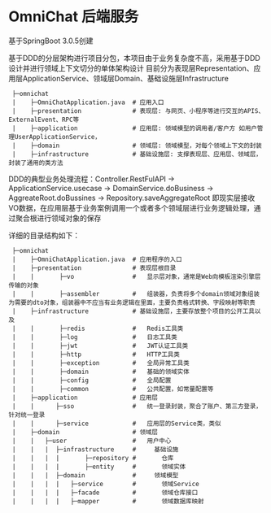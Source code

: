 # OmniChat 后端服务

基于SpringBoot 3.0.5创建

基于DDD的分层架构进行项目分包，本项目由于业务复杂度不高，采用基于DDD设计并进行领域上下文切分的单体架构设计
目前分为表现层Representation、应用层ApplicationService、领域层Domain、基础设施层Infrastructure

```
 ├─omnichat
 |    ├─OmniChatApplication.java  # 应用入口
 |    ├─presentation              # 表现层: 与网页、小程序等进行交互的APIS、ExternalEvent、RPC等
 |    ├─application               # 应用层: 领域模型的调用者/客户方 如用户管理UserApplicationService，
 |    ├─domain                    # 领域层: 领域模型，对每个领域上下文的封装
 |    ├─infrastructure            # 基础设施层: 支撑表现层、应用层、领域层，封装了通用的类方法
```

DDD的典型业务处理流程：Controller.RestFulAPI -> ApplicationService.usecase -> DomainService.doBusiness -> AggreateRoot.doBussines -> Repository.saveAggregateRoot
即现实层接收VO数据，在应用层基于业务案例调用一个或者多个领域层进行业务逻辑处理，通过聚合根进行领域对象的保存

详细的目录结构如下：

```
 ├─omnichat
 |    ├─OmniChatApplication.java  # 应用程序的入口
 |    ├─presentation              # 表现层根目录
 |    |       ├─vo                #   显示层对象，通常是Web向模板渲染引擎层传输的对象
 |    |       ├─assembler         #   组装器，负责将多个domain领域对象组装为需要的dto对象，组装器中不应当有业务逻辑在里面，主要负责格式转换、字段映射等职责
 |    ├─infrastructure            # 基础设施层，主要存放整个项目的公开工具以及
 |    |       ├─redis             #   Redis工具类
 |    |       ├─log               #   日志工具类
 |    |       ├─jwt               #   JWT认证工具类
 |    |       ├─http              #   HTTP工具类
 |    |       ├─exception         #   全局异常工具类
 |    |       ├─domain            #   基础的领域实体
 |    |       ├─config            #   全局配置
 |    |       ├─common            #   公共配置，如常量配置等
 |    ├─application               # 应用层
 |    |      ├─sso                #   统一登录封装，聚合了账户、第三方登录，针对统一登录
 |    |      ├─service            #   应用层的Service类，类似
 |    ├─domain                    # 领域层
 |    |   ├─user                  #   用户中心
 |    |   |  ├─infrastructure     #     基础设施
 |    |   |  |       ├─repository #       仓库
 |    |   |  |       ├─entity     #       领域实体
 |    |   |  ├─domain             #     领域模型
 |    |   |  |   ├─service        #       领域Service
 |    |   |  |   ├─facade         #       领域仓库接口
 |    |   |  |   ├─mapper         #       领域数据库映射
```

